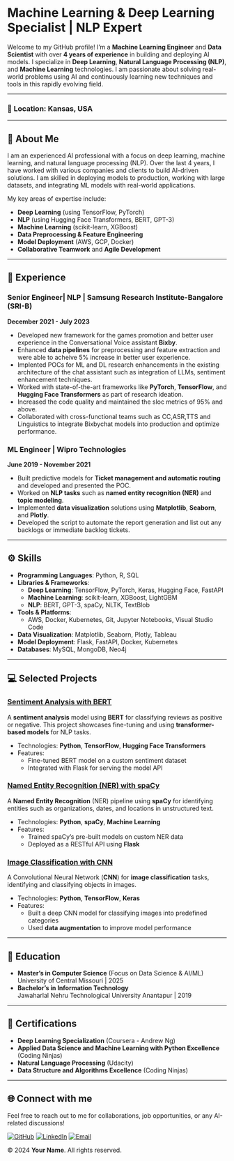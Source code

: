 # Machine Learning & Deep Learning Specialist | NLP Expert

Welcome to my GitHub profile! I’m a **Machine Learning Engineer** and **Data Scientist** with over **4 years of experience** in building and deploying AI models. I specialize in **Deep Learning**, **Natural Language Processing (NLP)**, and **Machine Learning** technologies. I am passionate about solving real-world problems using AI and continuously learning new techniques and tools in this rapidly evolving field.

---

### 📍 **Location**: Kansas, USA  
<!-- ### ✉️ **Email**:  [vamsikrishna.katamreddy@gmail.com](mailto:vamsikrishna.katamreddy@gmail.com)    
### 🔗 **LinkedIn**: [linkedin.com/in/katam-vamsi-krishna](https://www.linkedin.com/in/katam-vamsi-krishna)  
### 🔗 **GitHub**: [github.com/kvamsi7](https://github.com/kvamsi7/) -->

---

## 🚀 **About Me**

I am an experienced AI professional with a focus on deep learning, machine learning, and natural language processing (NLP). Over the last 4 years, I have worked with various companies and clients to build AI-driven solutions. I am skilled in deploying models to production, working with large datasets, and integrating ML models with real-world applications.

My key areas of expertise include:
- **Deep Learning** (using TensorFlow, PyTorch)
- **NLP** (using Hugging Face Transformers, BERT, GPT-3)
- **Machine Learning** (scikit-learn, XGBoost)
- **Data Preprocessing & Feature Engineering**
- **Model Deployment** (AWS, GCP, Docker)
- **Collaborative Teamwork** and **Agile Development**

---

## 💼 **Experience**

### Senior Engineer| NLP | **Samsung Research Institute-Bangalore (SRI-B)**  
**December 2021 - July 2023**
- Developed new framework for the games promotion and better user experience in the Conversational Voice assistant **Bixby**.
- Enhanced **data pipelines** for preprocessing and feature extraction and were able to acheive 5% increase in better user experience.
- Implented POCs for ML and DL research enhancements in the existing architecture of the chat assistant such as integration of LLMs, sentiment enhancement techniques.
- Worked with state-of-the-art frameworks like **PyTorch**, **TensorFlow**, and **Hugging Face Transformers** as part of research ideation.
- Increased the code quality and maintained the sloc metrics of 95% and above.
- Collaborated with cross-functional teams such as CC,ASR,TTS and Linguistics to integrate Bixbychat models into production and optimize performance.

### ML Engineer | **Wipro Technologies**  
**June 2019 - November 2021**
- Built predictive models for **Ticket management and automatic routing** and developed and presented the POC.
- Worked on **NLP tasks** such as **named entity recognition (NER)** and **topic modeling**.
- Implemented **data visualization** solutions using **Matplotlib**, **Seaborn**, and **Plotly**.
- Developed the script to automate the report generation and list out any backlogs or immediate backlog tickets.
---

## ⚙️ **Skills**

- **Programming Languages**: Python, R, SQL
- **Libraries & Frameworks**: 
  - **Deep Learning**: TensorFlow, PyTorch, Keras, Hugging Face, FastAPI
  - **Machine Learning**: scikit-learn, XGBoost, LightGBM
  - **NLP**: BERT, GPT-3, spaCy, NLTK, TextBlob
- **Tools & Platforms**: 
  - AWS, Docker, Kubernetes, Git, Jupyter Notebooks, Visual Studio Code
- **Data Visualization**: Matplotlib, Seaborn, Plotly, Tableau
- **Model Deployment**: Flask, FastAPI, Docker, Kubernetes
- **Databases**: MySQL, MongoDB, Neo4j

---

## 💻 **Selected Projects**

### [Sentiment Analysis with BERT](https://github.com/your-username/sentiment-analysis-bert)
A **sentiment analysis** model using **BERT** for classifying reviews as positive or negative. This project showcases fine-tuning and using **transformer-based models** for NLP tasks.

- Technologies: **Python**, **TensorFlow**, **Hugging Face Transformers**
- Features:
  - Fine-tuned BERT model on a custom sentiment dataset
  - Integrated with Flask for serving the model API

### [Named Entity Recognition (NER) with spaCy](https://github.com/your-username/ner-spacy)
A **Named Entity Recognition** (NER) pipeline using **spaCy** for identifying entities such as organizations, dates, and locations in unstructured text.

- Technologies: **Python**, **spaCy**, **Machine Learning**
- Features:
  - Trained spaCy’s pre-built models on custom NER data
  - Deployed as a RESTful API using **Flask**

### [Image Classification with CNN](https://github.com/your-username/cnn-image-classification)
A Convolutional Neural Network (**CNN**) for **image classification** tasks, identifying and classifying objects in images.

- Technologies: **Python**, **TensorFlow**, **Keras**
- Features:
  - Built a deep CNN model for classifying images into predefined categories
  - Used **data augmentation** to improve model performance

---

## 🧠 **Education**

- **Master’s in Computer Science** (Focus on Data Science & AI/ML)  
  University of Central Missouri | 2025
- **Bachelor’s in Information Technology**  
  Jawaharlal Nehru Technological University Anantapur | 2019

---

## 📝 **Certifications**

- **Deep Learning Specialization** (Coursera - Andrew Ng)
- **Applied Data Science and Machine Learning with Python Excellence** (Coding Ninjas)
- **Natural Language Processing** (Udacity)
- **Data Structure and Algorithms Excellence** (Coding Ninjas)

---

## 🌐 **Connect with me**

Feel free to reach out to me for collaborations, job opportunities, or any AI-related discussions!

[![GitHub](https://img.shields.io/badge/GitHub-181717?style=flat-square&logo=github&logoColor=white)](https://github.com/kvamsi7)
[![LinkedIn](https://img.shields.io/badge/LinkedIn-0A66C2?style=flat-square&logo=linkedin&logoColor=white)](https://www.linkedin.com/in/katam-vamsi-krishna)
[![Email](https://img.shields.io/badge/Email-D14836?style=flat-square&logo=gmail&logoColor=white)](mailto:vamsikrishna.katamreddy@gmail.com)


© 2024 **Your Name**. All rights reserved.

